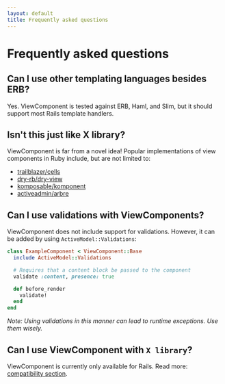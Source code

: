 ```yaml
---
layout: default
title: Frequently asked questions
---
```


# Frequently asked questions

## Can I use other templating languages besides ERB?

Yes. ViewComponent is tested against ERB, Haml, and Slim, but it should support most Rails template handlers.

## Isn't this just like X library?

ViewComponent is far from a novel idea! Popular implementations of view components in Ruby include, but are not limited to:

- [trailblazer/cells](https://github.com/trailblazer/cells)
- [dry-rb/dry-view](https://github.com/dry-rb/dry-view)
- [komposable/komponent](https://github.com/komposable/komponent)
- [activeadmin/arbre](https://github.com/activeadmin/arbre)

## Can I use validations with ViewComponents?

ViewComponent does not include support for validations. However, it can be added by using `ActiveModel::Validations`:

```ruby
class ExampleComponent < ViewComponent::Base
  include ActiveModel::Validations

  # Requires that a content block be passed to the component
  validate :content, presence: true

  def before_render
    validate!
  end
end
```

_Note: Using validations in this manner can lead to runtime exceptions. Use them wisely._

## Can I use ViewComponent with `X library`?

ViewComponent is currently only available for Rails. Read more: [compatibility section](./compatibility).
